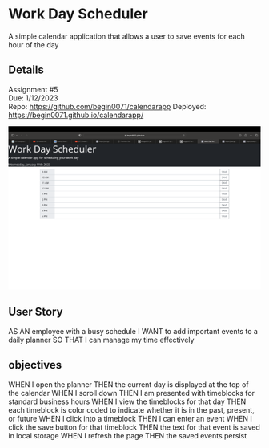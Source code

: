 # Work Day Scheduler
A simple calendar application that allows a user to save events for each hour of the day 
## Details  
Assignment #5  
Due: 1/12/2023  
Repo: https://github.com/begin0071/calendarapp
Deployed: https://begin0071.github.io/calendarapp/ 

<img src="./calendarapp.png">  

 
 

## User Story
AS AN employee with a busy schedule
I WANT to add important events to a daily planner
SO THAT I can manage my time effectively
## objectives
WHEN I open the planner
THEN the current day is displayed at the top of the calendar
WHEN I scroll down
THEN I am presented with timeblocks for standard business hours
WHEN I view the timeblocks for that day
THEN each timeblock is color coded to indicate whether it is in the past, present, or future
WHEN I click into a timeblock
THEN I can enter an event
WHEN I click the save button for that timeblock
THEN the text for that event is saved in local storage
WHEN I refresh the page
THEN the saved events persist
